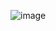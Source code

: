 ![image](https://github.com/JBJoyce/MNIST_pytorch/assets/59209884/2556d124-234c-4a55-8816-8ac7af1bd2cc)
